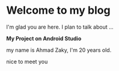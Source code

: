 # Welcome to my blog

I'm glad you are here. I plan to talk about ...

**My Project on Android Studio**

my name is Ahmad Zaky, I'm 20 years old.

nice to meet you

